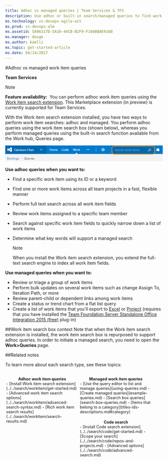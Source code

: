 ```yaml
---
title: Adhoc vs managed queries | Team Services & TFS
description: Use adhoc or built-in search/managed queries to find work items using Visual Studio Team Services (VSTS) and Team Foundation Server (TFS)
ms.technology: vs-devops-agile-wit
ms.prod: vs-devops-alm
ms.assetid: 5A96317D-5A10-44CB-B2F9-F166BBAE916B
ms.manager: douge
ms.author: kaelli
ms.topic: get-started-article  
ms.date: 04/14/2017  
---
```


#Adhoc vs managed work item queries

<b>Team Services </b>  

>[!NOTE]  
>**Feature availability:**&#160;&#160;You can perform adhoc work item queries using the [Work item search extension](https://marketplace.visualstudio.com/items?itemName=ms.vss-workitem-search). This Marketplace extension (in preview) is currently supported for Team Services.     

With the Work item search extension installed, you have two ways to perform work item searches: adhoc and managed. You perform adhoc queries using the work item search box (shown below), whereas you perform managed queries using the built-in search function available from the Work hub, Queries page.  

![Search Work Items Text Box](_img/using-queries-search-box-ts.png)

**Use adhoc queries when you want to:**
- Find a specific work item using its ID or a keyword 
- Find one or more work items across all team projects in a fast, flexible manner
- Perform full text search across all work item fields
- Review work items assigned to a specific team member
- Search against specific work item fields to quickly narrow down a list of work items 
- Determine what key words will support a managed search 

	>[!NOTE]  
	>When you install the Work item search extension, you extend the full-text search engine to index all work item fields.  

**Use managed queries when you want to:**
- Review or triage a group of work items  
- Perform bulk updates on several work items such as change Assign To, Iteration Path, or more 
- Review parent-child or dependent links among work items 
- Create a status or trend chart from a flat list query  
- Create a list of work items that you'll export to [Excel](../office/bulk-add-modify-work-items-excel.md) or [Project](../office/create-your-backlog-tasks-using-project.md) (requires that you have installed the [Team Foundation Server Standalone Office Integration 2015 (free)](https://www.visualstudio.com/downloads/#team-foundation-server-office-integration-2015-update-3-1) plug-in)   
	


##Work item search box context 
Note that when the Work item search extension is installed, the work item search box is repurposed to support adhoc queries. In order to initiate a managed search, you need to open the **Work>Queries** page. 



##Related notes  

To learn more about each search type, see these topics:  

<div style="float:left;width:230px;margin:3px;font-size:90%">
<p style="font-weight:bold;margin-bottom:0px;text-align:center;">Adhoc work item queries </p>
- [Install Work item search extension](../../search/workitem/get-started.md)   
- [Advanced work item search options](../../search/workitem/advanced-search-syntax.md)   
- [Rich work item search results](../../search/workitem/search-results.md)      
</div>


<div style="float:left;width:230px;margin:3px;font-size:90%">
<p style="font-weight:bold;margin-bottom:0px;text-align:center;">Managed work item queries</p>
- [Use the query editor to list and manage queries](using-queries.md)   
- [Create managed queries](example-queries.md)   
- [Search box queries](search-box-queries.md)     
- [Items that belong to a category](titles-ids-descriptions.md#category)      
</div>


<div style="float:left;width:230px;margin:3px;font-size:90%">
<p style="font-weight:bold;margin-bottom:0px;text-align:center;">Code search</p>
- [Install Code search extension](../../search/code/get-started.md)   
- [Scope your search](../../search/code/repos-and-projects.md)   
- [Advanced options](../../search/code/advanced-search.md)      
</div>


<div style="clear:left;font-size:100%">
</div>
